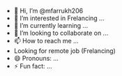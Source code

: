 - 👋 Hi, I’m @mfarrukh206
- 👀 I’m interested in Frelancing ...
- 🌱 I’m currently learning ...
- 💞️ I’m looking to collaborate on ...
- 📫 How to reach me ...
- Looking for remote job (Frelancing)
- 😄 Pronouns: ...
- ⚡ Fun fact: ...

<!---
mfarrukh206/mfarrukh206 is a ✨ special ✨ repository because its `README.md` (this file) appears on your GitHub profile.
You can click the Preview link to take a look at your changes.
--->
